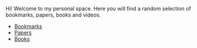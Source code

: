 
Hi! Welcome to my personal space. Here you will find a random selection of bookmarks, papers, books and videos.

* [Bookmarks](bookmarks.md)
* [Papers](papers.md)
* [Books](books.md)
